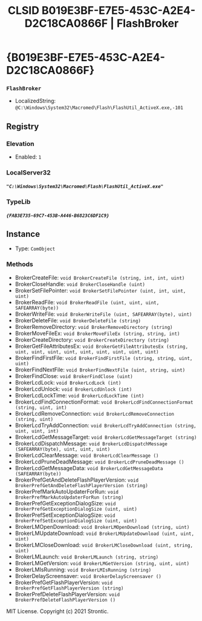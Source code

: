 ﻿---
title: "CLSID B019E3BF-E7E5-453C-A2E4-D2C18CA0866F | FlashBroker"
excerpt: What is COM-Object CLSID B019E3BF-E7E5-453C-A2E4-D2C18CA0866F?
---

# {B019E3BF-E7E5-453C-A2E4-D2C18CA0866F}

### `FlashBroker`
* LocalizedString: `@C:\Windows\System32\Macromed\Flash\FlashUtil_ActiveX.exe,-101`

## Registry


### Elevation

* Enabled: `1`

### LocalServer32

##### `"C:\Windows\System32\Macromed\Flash\FlashUtil_ActiveX.exe"`

### TypeLib

##### `{FAB3E735-69C7-453B-A446-B6823C6DF1C9}`

## Instance

* Type: `ComObject`

### Methods

* BrokerCreateFile: `void BrokerCreateFile (string, int, int, uint)`
* BrokerCloseHandle: `void BrokerCloseHandle (uint)`
* BrokerSetFilePointer: `void BrokerSetFilePointer (uint, int, uint, uint)`
* BrokerReadFile: `void BrokerReadFile (uint, uint, uint, SAFEARRAY(byte))`
* BrokerWriteFile: `void BrokerWriteFile (uint, SAFEARRAY(byte), uint)`
* BrokerDeleteFile: `void BrokerDeleteFile (string)`
* BrokerRemoveDirectory: `void BrokerRemoveDirectory (string)`
* BrokerMoveFileEx: `void BrokerMoveFileEx (string, string, int)`
* BrokerCreateDirectory: `void BrokerCreateDirectory (string)`
* BrokerGetFileAttributesEx: `void BrokerGetFileAttributesEx (string, uint, uint, uint, uint, uint, uint, uint, uint, uint)`
* BrokerFindFirstFile: `void BrokerFindFirstFile (string, string, uint, uint)`
* BrokerFindNextFile: `void BrokerFindNextFile (uint, string, uint)`
* BrokerFindClose: `void BrokerFindClose (uint)`
* BrokerLcdLock: `void BrokerLcdLock (int)`
* BrokerLcdUnlock: `void BrokerLcdUnlock (int)`
* BrokerLcdLockTime: `void BrokerLcdLockTime (int)`
* BrokerLcdFindConnectionFormat: `void BrokerLcdFindConnectionFormat (string, uint, int)`
* BrokerLcdRemoveConnection: `void BrokerLcdRemoveConnection (string, uint)`
* BrokerLcdTryAddConnection: `void BrokerLcdTryAddConnection (string, uint, uint, int)`
* BrokerLcdGetMessageTarget: `void BrokerLcdGetMessageTarget (string)`
* BrokerLcdDispatchMessage: `void BrokerLcdDispatchMessage (SAFEARRAY(byte), uint, uint, uint)`
* BrokerLcdClearMessage: `void BrokerLcdClearMessage ()`
* BrokerLcdPruneDeadMessage: `void BrokerLcdPruneDeadMessage ()`
* BrokerLcdGetMessageData: `void BrokerLcdGetMessageData (SAFEARRAY(byte))`
* BrokerPrefGetAndDeleteFlashPlayerVersion: `void BrokerPrefGetAndDeleteFlashPlayerVersion (string)`
* BrokerPrefMarkAutoUpdaterForRun: `void BrokerPrefMarkAutoUpdaterForRun (string)`
* BrokerPrefGetExceptionDialogSize: `void BrokerPrefGetExceptionDialogSize (uint, uint)`
* BrokerPrefSetExceptionDialogSize: `void BrokerPrefSetExceptionDialogSize (uint, uint)`
* BrokerLMOpenDownload: `void BrokerLMOpenDownload (string, uint)`
* BrokerLMUpdateDownload: `void BrokerLMUpdateDownload (uint, uint, uint)`
* BrokerLMCloseDownload: `void BrokerLMCloseDownload (uint, string, uint)`
* BrokerLMLaunch: `void BrokerLMLaunch (string, string)`
* BrokerLMGetVersion: `void BrokerLMGetVersion (string, uint, uint)`
* BrokerLMIsRunning: `void BrokerLMIsRunning (string)`
* BrokerDelayScreensaver: `void BrokerDelayScreensaver ()`
* BrokerPrefGetFlashPlayerVersion: `void BrokerPrefGetFlashPlayerVersion (string)`
* BrokerPrefDeleteFlashPlayerVersion: `void BrokerPrefDeleteFlashPlayerVersion ()`

MIT License. Copyright (c) 2021 Strontic.


